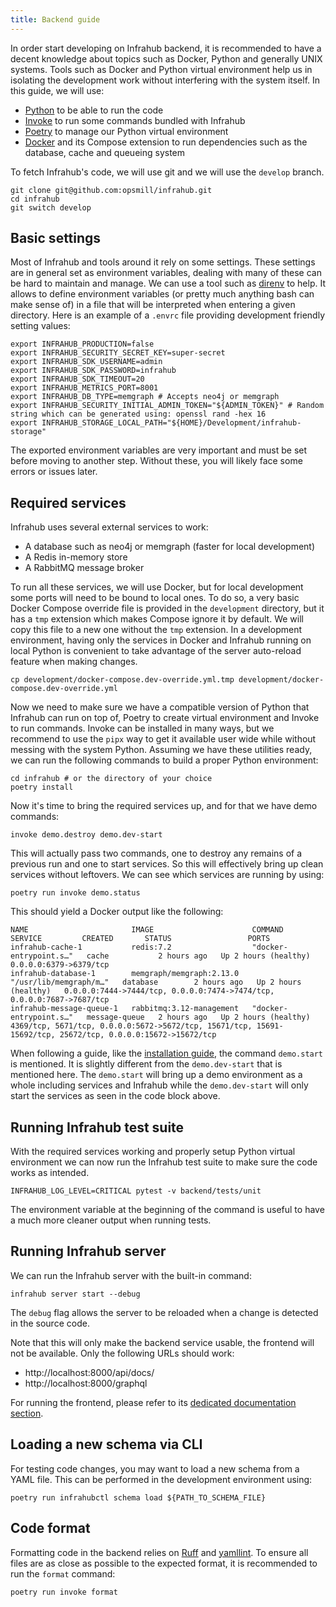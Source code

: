 ```yaml
---
title: Backend guide
---
```


In order start developing on Infrahub backend, it is recommended to have a decent knowledge about topics such as Docker, Python and generally UNIX systems. Tools such as Docker and Python virtual environment help us in isolating the development work without interfering with the system itself. In this guide, we will use:

* [Python](https://www.python.org/) to be able to run the code
* [Invoke](https://www.pyinvoke.org/) to run some commands bundled with Infrahub
* [Poetry](https://python-poetry.org/) to manage our Python virtual environment
* [Docker](https://www.docker.com/) and its Compose extension to run dependencies such as the database, cache and queueing system

To fetch Infrahub's code, we will use git and we will use the `develop` branch.

```shell
git clone git@github.com:opsmill/infrahub.git
cd infrahub
git switch develop
```

## Basic settings

Most of Infrahub and tools around it rely on some settings. These settings are in general set as environment variables, dealing with many of these can be hard to maintain and manage. We can use a tool such as [direnv](https://direnv.net/) to help. It allows to define environment variables (or pretty much anything bash can make sense of) in a file that will be interpreted when entering a given directory. Here is an example of a `.envrc` file providing development friendly setting values:

```shell
export INFRAHUB_PRODUCTION=false
export INFRAHUB_SECURITY_SECRET_KEY=super-secret
export INFRAHUB_SDK_USERNAME=admin
export INFRAHUB_SDK_PASSWORD=infrahub
export INFRAHUB_SDK_TIMEOUT=20
export INFRAHUB_METRICS_PORT=8001
export INFRAHUB_DB_TYPE=memgraph # Accepts neo4j or memgraph
export INFRAHUB_SECURITY_INITIAL_ADMIN_TOKEN="${ADMIN_TOKEN}" # Random string which can be generated using: openssl rand -hex 16
export INFRAHUB_STORAGE_LOCAL_PATH="${HOME}/Development/infrahub-storage"
```

The exported environment variables are very important and must be set before moving to another step. Without these, you will likely face some errors or issues later.

## Required services

Infrahub uses several external services to work:

* A database such as neo4j or memgraph (faster for local development)
* A Redis in-memory store
* A RabbitMQ message broker

To run all these services, we will use Docker, but for local development some ports will need to be bound to local ones. To do so, a very basic Docker Compose override file is provided in the `development` directory, but it has a `tmp` extension which makes Compose ignore it by default. We will copy this file to a new one without the `tmp` extension. In a development environment, having only the services in Docker and Infrahub running on local Python is convenient to take advantage of the server auto-reload feature when making changes.

```shell
cp development/docker-compose.dev-override.yml.tmp development/docker-compose.dev-override.yml
```

Now we need to make sure we have a compatible version of Python that Infrahub can run on top of, Poetry to create virtual environment and Invoke to run commands. Invoke can be installed in many ways, but we recommend to use the `pipx` way to get it available user wide while without messing with the system Python. Assuming we have these utilities ready, we can run the following commands to build a proper Python environment:

```shell
cd infrahub # or the directory of your choice
poetry install
```

Now it's time to bring the required services up, and for that we have demo commands:

```shell
invoke demo.destroy demo.dev-start
```

This will actually pass two commands, one to destroy any remains of a previous run and one to start services. So this will effectively bring up clean services without leftovers. We can see which services are running by using:

```shell
poetry run invoke demo.status
```

This should yield a Docker output like the following:

```text
NAME                       IMAGE                      COMMAND                  SERVICE         CREATED       STATUS                 PORTS
infrahub-cache-1           redis:7.2                  "docker-entrypoint.s…"   cache           2 hours ago   Up 2 hours (healthy)   0.0.0.0:6379->6379/tcp
infrahub-database-1        memgraph/memgraph:2.13.0   "/usr/lib/memgraph/m…"   database        2 hours ago   Up 2 hours (healthy)   0.0.0.0:7444->7444/tcp, 0.0.0.0:7474->7474/tcp, 0.0.0.0:7687->7687/tcp
infrahub-message-queue-1   rabbitmq:3.12-management   "docker-entrypoint.s…"   message-queue   2 hours ago   Up 2 hours (healthy)   4369/tcp, 5671/tcp, 0.0.0.0:5672->5672/tcp, 15671/tcp, 15691-15692/tcp, 25672/tcp, 0.0.0.0:15672->15672/tcp
```

When following a guide, like the [installation guide](../guides/installation.md), the command `demo.start` is mentioned. It is slightly different from the `demo.dev-start` that is mentioned here. The `demo.start` will bring up a demo environment as a whole including services and Infrahub while the `demo.dev-start` will only start the services as seen in the code block above.

## Running Infrahub test suite

With the required services working and properly setup Python virtual environment we can now run the Infrahub test suite to make sure the code works as intended.

```shell
INFRAHUB_LOG_LEVEL=CRITICAL pytest -v backend/tests/unit
```

The environment variable at the beginning of the command is useful to have a much more cleaner output when running tests.

## Running Infrahub server

We can run the Infrahub server with the built-in command:

```shell
infrahub server start --debug
```

The `debug` flag allows the server to be reloaded when a change is detected in the source code.

Note that this will only make the backend service usable, the frontend will not be available. Only the following URLs should work:

* http://localhost:8000/api/docs/
* http://localhost:8000/graphql

For running the frontend, please refer to its [dedicated documentation section](./frontend).

## Loading a new schema via CLI

For testing code changes, you may want to load a new schema from a YAML file. This can be performed in the development environment using:

```shell
poetry run infrahubctl schema load ${PATH_TO_SCHEMA_FILE}
```

## Code format

Formatting code in the backend relies on [Ruff](https://docs.astral.sh/ruff/) and [yamllint](https://yamllint.readthedocs.io/en/stable/). To ensure all files are as close as possible to the expected format, it is recommended to run the `format` command:

```shell
poetry run invoke format
```
